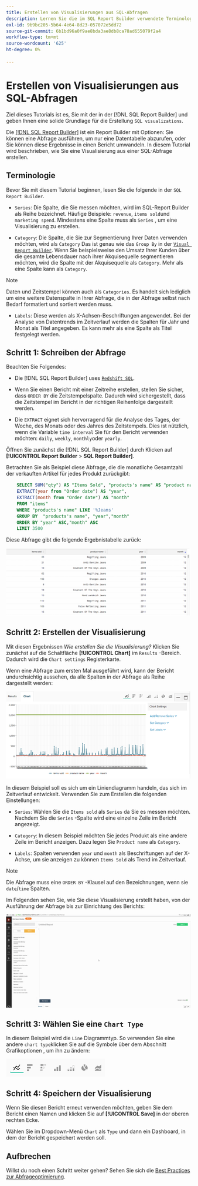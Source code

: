 ```yaml
---
title: Erstellen von Visualisierungen aus SQL-Abfragen
description: Lernen Sie die im SQL Report Builder verwendete Terminologie kennen und erhalten Sie eine solide Grundlage für die Erstellung von SQL-Visualisierungen.
exl-id: 9b9bc205-5b64-4e64-8d23-057072e5dd72
source-git-commit: 6b1bd96a0f9ae8bda3ae8db8ca78ad655079f2a4
workflow-type: tm+mt
source-wordcount: '625'
ht-degree: 0%

---
```


# Erstellen von Visualisierungen aus SQL-Abfragen

Ziel dieses Tutorials ist es, Sie mit der in der [!DNL SQL Report Builder] und geben Ihnen eine solide Grundlage für die Erstellung `SQL visualizations`.

Die [[!DNL SQL Report Builder]](../data-analyst/dev-reports/sql-rpt-bldr.md) ist ein Report Builder mit Optionen: Sie können eine Abfrage ausführen, um nur eine Datentabelle abzurufen, oder Sie können diese Ergebnisse in einen Bericht umwandeln. In diesem Tutorial wird beschrieben, wie Sie eine Visualisierung aus einer SQL-Abfrage erstellen.

## Terminologie

Bevor Sie mit diesem Tutorial beginnen, lesen Sie die folgende in der `SQL Report Builder`.

- `Series`: Die Spalte, die Sie messen möchten, wird im SQL-Report Builder als Reihe bezeichnet. Häufige Beispiele: `revenue`, `items sold`und `marketing spend`. Mindestens eine Spalte muss als `Series` , um eine Visualisierung zu erstellen.

- `Category`: Die Spalte, die Sie zur Segmentierung Ihrer Daten verwenden möchten, wird als `Category` Das ist genau wie das `Group By` in der [`Visual Report Builder`](../data-user/reports/ess-rpt-build-visual.md). Wenn Sie beispielsweise den Umsatz Ihrer Kunden über die gesamte Lebensdauer nach ihrer Akquisequelle segmentieren möchten, wird die Spalte mit der Akquisequelle als `Category`. Mehr als eine Spalte kann als `Category`.

>[!NOTE]
>
>Daten und Zeitstempel können auch als `Categories`. Es handelt sich lediglich um eine weitere Datenspalte in Ihrer Abfrage, die in der Abfrage selbst nach Bedarf formatiert und sortiert werden muss.

- `Labels`: Diese werden als X-Achsen-Beschriftungen angewendet. Bei der Analyse von Datentrends im Zeitverlauf werden die Spalten für Jahr und Monat als Titel angegeben. Es kann mehr als eine Spalte als Titel festgelegt werden.

## Schritt 1: Schreiben der Abfrage

Beachten Sie Folgendes:

- Die [!DNL SQL Report Builder] uses [`Redshift SQL`](https://docs.aws.amazon.com/redshift/latest/dg/c_redshift-and-postgres-sql.html).

- Wenn Sie einen Bericht mit einer Zeitreihe erstellen, stellen Sie sicher, dass `ORDER BY` die Zeitstempelspalte. Dadurch wird sichergestellt, dass die Zeitstempel im Bericht in der richtigen Reihenfolge dargestellt werden.

- Die `EXTRACT` eignet sich hervorragend für die Analyse des Tages, der Woche, des Monats oder des Jahres des Zeitstempels. Dies ist nützlich, wenn die Variable `time interval` Sie für den Bericht verwenden möchten: `daily`, `weekly`, `monthly`oder `yearly`.

Öffnen Sie zunächst die [!DNL SQL Report Builder] durch Klicken auf **[!UICONTROL Report Builder** > **SQL Report Builder]**.

Betrachten Sie als Beispiel diese Abfrage, die die monatliche Gesamtzahl der verkauften Artikel für jedes Produkt zurückgibt:

```sql
    SELECT SUM("qty") AS "Items Sold", "products's name" AS "product name",
    EXTRACT(year from "Order date") AS "year",
    EXTRACT(month from "Order date") AS "month"
    FROM "items"
    WHERE "products's name" LIKE '%Jeans'
    GROUP BY  "products's name", "year","month"
    ORDER BY "year" ASC,"month" ASC
    LIMIT 3500
```

Diese Abfrage gibt die folgende Ergebnistabelle zurück:

![](../assets/SQL_results_table.png)

## Schritt 2: Erstellen der Visualisierung

Mit diesen Ergebnissen *Wie erstellen Sie die Visualisierung?* Klicken Sie zunächst auf die Schaltfläche **[!UICONTROL Chart]** im `Results` -Bereich. Dadurch wird die `Chart settings` Registerkarte.

Wenn eine Abfrage zum ersten Mal ausgeführt wird, kann der Bericht undurchsichtig aussehen, da alle Spalten in der Abfrage als Reihe dargestellt werden:

![](../assets/SQL_initial_report_results.png)

In diesem Beispiel soll es sich um ein Liniendiagramm handeln, das sich im Zeitverlauf entwickelt. Verwenden Sie zum Erstellen die folgenden Einstellungen:

- `Series`: Wählen Sie die `Items sold` als `Series` da Sie es messen möchten. Nachdem Sie die `Series` -Spalte wird eine einzelne Zeile im Bericht angezeigt.

- `Category`: In diesem Beispiel möchten Sie jedes Produkt als eine andere Zeile im Bericht anzeigen. Dazu legen Sie `Product name` als `Category`.

- `Labels`: Spalten verwenden `year` und `month` als Beschriftungen auf der X-Achse, um sie anzeigen zu können `Items Sold` als Trend im Zeitverlauf.

>[!NOTE]
>
>Die Abfrage muss eine `ORDER BY` -Klausel auf den Bezeichnungen, wenn sie `date`/`time` Spalten.

Im Folgenden sehen Sie, wie Sie diese Visualisierung erstellt haben, von der Ausführung der Abfrage bis zur Einrichtung des Berichts:

![](../assets/SQL_report_settings.gif)

## Schritt 3: Wählen Sie eine `Chart Type`

In diesem Beispiel wird die `Line` Diagrammtyp. So verwenden Sie eine andere `chart type`klicken Sie auf die Symbole über dem Abschnitt Grafikoptionen , um ihn zu ändern:

![](../assets/Chart_types.png)

## Schritt 4: Speichern der Visualisierung

Wenn Sie diesen Bericht erneut verwenden möchten, geben Sie dem Bericht einen Namen und klicken Sie auf **[!UICONTROL Save]** in der oberen rechten Ecke.

Wählen Sie im Dropdown-Menü `Chart` als `Type` und dann ein Dashboard, in dem der Bericht gespeichert werden soll.

## Aufbrechen

Willst du noch einen Schritt weiter gehen? Sehen Sie sich die [Best Practices zur Abfrageoptimierung](../best-practices/optimizing-your-sql-queries.md).
